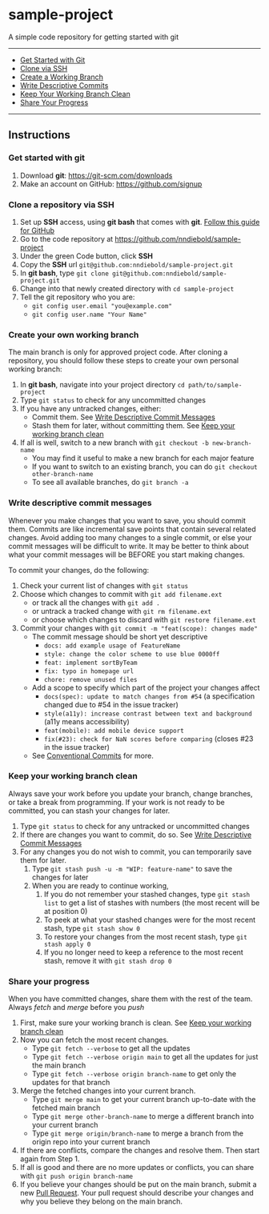 # sample-project
A simple code repository for getting started with git

---
- [Get Started with Git](#get-started-with-git)
- [Clone via SSH](#clone-a-repository-via-ssh)
- [Create a Working Branch](#create-your-own-working-branch)
- [Write Descriptive Commits](#write-descriptive-commit-messages)
- [Keep Your Working Branch Clean](#keep-your-working-branch-clean)
- [Share Your Progress](#share-your-progress)
---

## Instructions

### Get started with git
1. Download **git**:  https://git-scm.com/downloads
2. Make an account on GitHub:  https://github.com/signup

### Clone a repository via SSH
1. Set up **SSH** access, using **git bash** that comes with **git**.  [Follow this guide for GitHub](https://docs.github.com/en/authentication/connecting-to-github-with-ssh/generating-a-new-ssh-key-and-adding-it-to-the-ssh-agent)
2. Go to the code repository at https://github.com/nndiebold/sample-project
3. Under the green Code button, click **SSH**
4. Copy the **SSH** url `git@github.com:nndiebold/sample-project.git`
5. In **git bash**, type `git clone git@github.com:nndiebold/sample-project.git`
6. Change into that newly created directory with `cd sample-project`
7. Tell the git repository who you are:
    - `git config user.email "you@example.com"`
    - `git config user.name "Your Name"`

### Create your own working branch
The main branch is only for approved project code. After cloning a repository, you should follow these steps to create your own personal working branch:  
1. In **git bash**, navigate into your project directory `cd path/to/sample-project`
2. Type `git status` to check for any uncommitted changes
3. If you have any untracked changes, either:
    - Commit them. See [Write Descriptive Commit Messages](#write-descriptive-commit-messages)
    - Stash them for later, without committing them. See [Keep your working branch clean](#keep-your-working-branch-clean)
4. If all is well, switch to a new branch with `git checkout -b new-branch-name`
    - You may find it useful to make a new branch for each major feature
    - If you want to switch to an existing branch, you can do `git checkout other-branch-name`
    - To see all available branches, do `git branch -a`

### Write descriptive commit messages
Whenever you make changes that you want to save, you should commit them.  Commits are like incremental save points that contain several related changes.  Avoid adding too many changes to a single commit, or else your commit messages will be difficult to write. It may be better to think about what your commit messages will be BEFORE you start making changes.

To commit your changes, do the following:  
1. Check your current list of changes with `git status`
2. Choose which changes to commit with `git add filename.ext`
    - or track all the changes with `git add .` 
    - or untrack a tracked change with `git rm filename.ext`
    - or choose which changes to discard with `git restore filename.ext`
3. Commit your changes with `git commit -m "feat(scope): changes made"`
    - The commit message should be short yet descriptive
        - `docs: add example usage of FeatureName`
        - `style: change the color scheme to use blue 0000ff`
        - `feat: implement sortByTeam`
        - `fix: typo in homepage url`
        - `chore: remove unused files`
    - Add a scope to specify which part of the project your changes affect
        - `docs(spec): update to match changes from #54` (a specification changed due to #54 in the issue tracker)
        - `style(a11y): increase contrast between text and background` (a11y means accessibility)
        - `feat(mobile): add mobile device support`
        - `fix(#23): check for NaN scores before comparing` (closes #23 in the issue tracker)
    - See [Conventional Commits](https://www.conventionalcommits.org/en/v1.0.0/#summary) for more.

### Keep your working branch clean
Always save your work before you update your branch, change branches, or take a break from programming. If your work is not ready to be committed, you can stash your changes for later.  
1. Type `git status` to check for any untracked or uncommitted changes
2. If there are changes you want to commit, do so. See [Write Descriptive Commit Messages](#write-descriptive-commit-messages)
3. For any changes you do not wish to commit, you can temporarily save them for later.
    1. Type `git stash push -u -m "WIP: feature-name"` to save the changes for later
    2. When you are ready to continue working, 
        1. If you do not remember your stashed changes, type `git stash list` to get a list of stashes with numbers (the most recent will be at position 0)
        2. To peek at what your stashed changes were for the most recent stash, type `git stash show 0`
        3. To restore your changes from the most recent stash, type `git stash apply 0`
        4. If you no longer need to keep a reference to the most recent stash, remove it with `git stash drop 0`

### Share your progress
When you have committed changes, share them with the rest of the team. Always *fetch* and *merge* before you *push*
1. First, make sure your working branch is clean. See [Keep your working branch clean](#keep-your-working-branch-clean)
2. Now you can fetch the most recent changes. 
    - Type `git fetch --verbose` to get all the updates
    - Type `git fetch --verbose origin main` to get all the updates for just the main branch
    - Type `git fetch --verbose origin branch-name` to get only the updates for that branch
3. Merge the fetched changes into your current branch.
    - Type `git merge main` to get your current branch up-to-date with the fetched main branch
    - Type `git merge other-branch-name` to merge a different branch into your current branch
    - Type `git merge origin/branch-name` to merge a branch from the origin repo into your current branch
4. If there are conflicts, compare the changes and resolve them. Then start again from Step 1.
5. If all is good and there are no more updates or conflicts, you can share with `git push origin branch-name`
6. If you believe your changes should be put on the main branch, submit a new [Pull Request](https://github.com/nndiebold/sample-project/pulls). Your pull request should describe your changes and why you believe they belong on the main branch.

